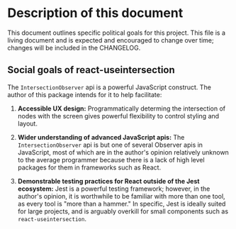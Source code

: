 # Description of this document

This document outlines specific political goals for this project. This file is a living document and is expected and encouraged to change over time; changes will be included in the CHANGELOG.

## Social goals of react-useintersection

The `IntersectionObserver` api is a powerful JavaScript construct. The author of this package intends for it to help facilitate:

1. **Accessible UX design:** Programmatically determing the intersection of nodes with the screen gives powerful flexibility to control styling and layout.

2. **Wider understanding of advanced JavaScript apis:** The `IntersectionObserver` api is but one of several Observer apis in JavaScript, most of which are in the author's opinion relatively unknown to the average programmer because there is a lack of high level packages for them in frameworks such as React.

3. **Demonstrable testing practices for React outside of the Jest ecosystem:** Jest is a powerful testing framework; however, in the author's opinion, it is worthwhile to be familiar with more than one tool, as every tool is "more than a hammer." In specific, Jest is ideally suited for large projects, and is arguably overkill for small components such as `react-useintersection`.
